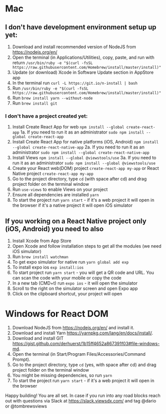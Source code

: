 # Mac

## I don't have development environment setup up yet:

1.  Download and install recommended version of NodeJS from https://nodejs.org/en/
2.  Open the terminal (in Applications/Utilities), copy, paste, and run with return `/usr/bin/ruby -e "$(curl -fsSL https://raw.githubusercontent.com/Homebrew/install/master/install)"`
3.  Update (or download) Xcode in Software Update section in AppStore app
4.  In the terminal run `curl -L https://git.io/n-install | bash`
5.  Run `/usr/bin/ruby -e "$(curl -fsSL https://raw.githubusercontent.com/Homebrew/install/master/install)"`
6.  Run `brew install yarn --without-node`
7.  Run `brew install git`

### I don't have a project created yet:

1.  Install Create React App for web `npm install --global create-react-app`
1a. If you need to run it as an administrator `sudo npm install --global create-react-app`
2.  Install Create React App for native platforms (iOS, Android) `npm install --global create-react-native-app`
2a. If you need to run it as an administrator `sudo npm install --global create-react-native-app`
3.  Install Views `npm install --global @viewstools/use`
3a. If you need to run it as an administrator `sudo npm install --global @viewstools/use`
4.  Create your React web(DOM) project `create-react-app my-app` or React Native project `create-react-app my-app`
5.  Go to the project directory, type `cd` (with space after cd) and drag project folder on the terminal window
6.  Run `use-views` to enable Views on your project
7.  Ensure all dependencies are installed `yarn`
8.  To start the project run `yarn start` - if it's a web project it will open in the browser if it's a native project it will open iOS simulator

## If you working on a React Native project only (iOS, Android) you need to also

1.  Install Xcode from App Store
2.  Open Xcode and follow installation steps to get all the modules (we need iOS simulator)
3.  Run `brew install watchman`
4.  To get expo simulator for native run `yarn global add exp`
5.  To install expo ios `exp install:ios`
6.  To start project run `yarn start` - you will get a QR code and URL. You can scan the code with your mobile or copy the code
7.  In a new tab (CMD+t) run `expo ios` - it will open the simulator
8.  Scroll to the right on the simulator screen and open Expo app
9.  Click on the clipboard shortcut, your project will open

# Windows for React DOM

1.  Download NodeJS from https://nodejs.org/en/ and install it.
2.  Download and install Yarn https://yarnpkg.com/lang/en/docs/install/.
3.  Download and install GIT https://gist.github.com/derhuerst/1b15ff4652a867391f03#file-windows-md.
4.  Open the terminal (in Start/Program Files/Accessories/Command Prompt).
5.  Go to the project directory, type `cd` (yes, with space after cd) and drag project folder on the terminal window
6.  You might be missing dependencies, so run `yarn`
7.  To start the project run `yarn start` - if it's a web project it will open in the browser

Happy building! You are all set.
In case if you run into any road blocks reach out with questions via Slack at https://slack.viewsdx.com/ and tag @dario or @tombrewsviews
